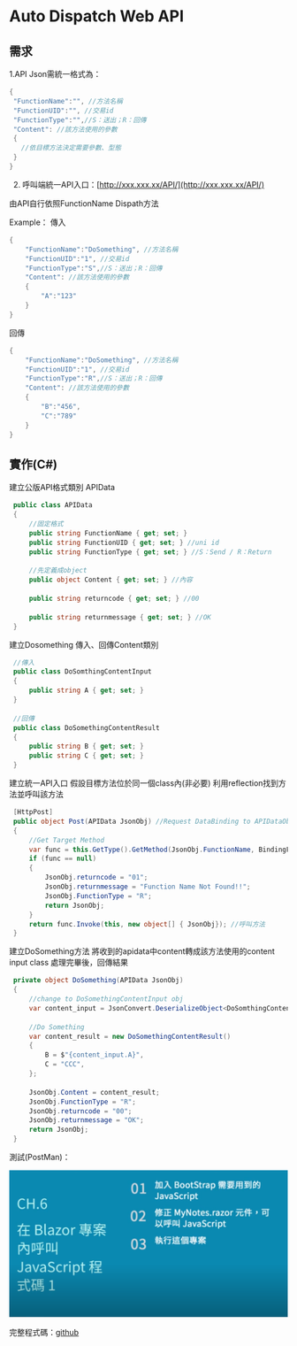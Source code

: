 # Auto Dispatch Web API

## 需求

1.API Json需統一格式為：

```csharp
{
 "FunctionName":"", //方法名稱
 "FunctionUID":"", //交易id
 "FunctionType":"",//S：送出；R：回傳
 "Content": //該方法使用的參數
 {
   //依目標方法決定需要參數、型態
 }
}
```

2. 呼叫端統一API入口：[http://xxx.xxx.xx/API/](http://xxx.xxx.xx/API/)

由API自行依照FunctionName Dispath方法

Example： 傳入

```csharp
{
    "FunctionName":"DoSomething", //方法名稱
    "FunctionUID":"1", //交易id
    "FunctionType":"S",//S：送出；R：回傳
    "Content": //該方法使用的參數
    {
        "A":"123"
    }
}
```

回傳

```csharp
{
    "FunctionName":"DoSomething", //方法名稱
    "FunctionUID":"1", //交易id
    "FunctionType":"R",//S：送出；R：回傳
    "Content": //該方法使用的參數
    {
        "B":"456",
        "C":"789"
    }
}
```

## 實作\(C\#\)

建立公版API格式類別 APIData

```csharp
 public class APIData
 {
     //固定格式
     public string FunctionName { get; set; }
     public string FunctionUID { get; set; } //uni id
     public string FunctionType { get; set; } //S：Send / R：Return

     //先定義成object
     public object Content { get; set; } //內容

     public string returncode { get; set; } //00

     public string returnmessage { get; set; } //OK
 }
```

建立Dosomething 傳入、回傳Content類別

```csharp
 //傳入
 public class DoSomthingContentInput
 {
     public string A { get; set; }
 }

 //回傳
 public class DoSomethingContentResult
 {
     public string B { get; set; }
     public string C { get; set; }
 }
```

建立統一API入口 假設目標方法位於同一個class內\(非必要\) 利用reflection找到方法並呼叫該方法

```csharp
 [HttpPost]
 public object Post(APIData JsonObj) //Request DataBinding to APIDataObj
 {
     //Get Target Method
     var func = this.GetType().GetMethod(JsonObj.FunctionName, BindingFlags.NonPublic | BindingFlags.Instance);
     if (func == null)
     {
         JsonObj.returncode = "01";
         JsonObj.returnmessage = "Function Name Not Found!!";
         JsonObj.FunctionType = "R";
         return JsonObj;
     }
     return func.Invoke(this, new object[] { JsonObj}); //呼叫方法
 }
```

建立DoSomething方法 將收到的apidata中content轉成該方法使用的content input class 處理完畢後，回傳結果

```csharp
 private object DoSomething(APIData JsonObj)
 {
     //change to DoSomethingContentInput obj
     var content_input = JsonConvert.DeserializeObject<DoSomthingContentInput>(JsonObj.Content?.ToString());

     //Do Something
     var content_result = new DoSomethingContentResult()
     {
         B = $"{content_input.A}",
         C = "CCC",
     };

     JsonObj.Content = content_result;
     JsonObj.FunctionType = "R";
     JsonObj.returncode = "00";
     JsonObj.returnmessage = "OK";
     return JsonObj;
 }
```

測試\(PostMan\)：

![](../../.gitbook/assets/image%20%28313%29.png)

完整程式碼：[github](https://github.com/adjackbid/DispatchWebAPI)

